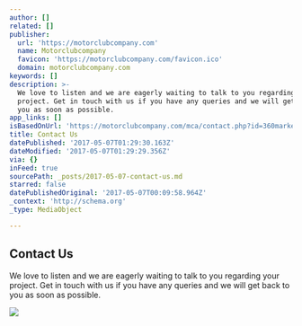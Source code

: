```yaml
---
author: []
related: []
publisher:
  url: 'https://motorclubcompany.com'
  name: Motorclubcompany
  favicon: 'https://motorclubcompany.com/favicon.ico'
  domain: motorclubcompany.com
keywords: []
description: >-
  We love to listen and we are eagerly waiting to talk to you regarding your
  project. Get in touch with us if you have any queries and we will get back to
  you as soon as possible.
app_links: []
isBasedOnUrl: 'https://motorclubcompany.com/mca/contact.php?id=360marketing'
title: Contact Us
datePublished: '2017-05-07T01:29:30.163Z'
dateModified: '2017-05-07T01:29:29.356Z'
via: {}
inFeed: true
sourcePath: _posts/2017-05-07-contact-us.md
starred: false
datePublishedOriginal: '2017-05-07T00:09:58.964Z'
_context: 'http://schema.org'
_type: MediaObject

---
```

<article style=""><h1>Contact Us</h1><p>We love to listen and we are eagerly waiting to talk to you regarding your project. Get in touch with us if you have any queries and we will get back to you as soon as possible.</p><img src="https://static-pixelperfectphot1.netdna-ssl.com/images/mcalogo.png" /></article>